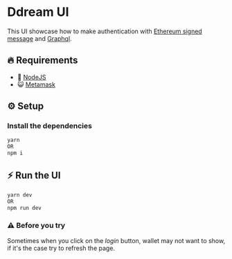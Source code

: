 # Ddream UI

This UI showcase how to make authentication with [Ethereum signed message](https://medium.com/mycrypto/the-magic-of-digital-signatures-on-ethereum-98fe184dc9c7) and [Graphql](https://graphql.org/).

## :fire: Requirements

-   :bug: [NodeJS](https://nodejs.org/en/download/)
-   :smiley_cat: [Metamask](https://metamask.io/download/)

## :gear: Setup

### Install the dependencies

```bash
yarn
OR
npm i
```

## :zap: Run the UI

```bash
yarn dev
OR
npm run dev
```

### :warning: Before you try

Sometimes when you click on the _login_ button, wallet may not want to show, if it's the case try to refresh the page.

